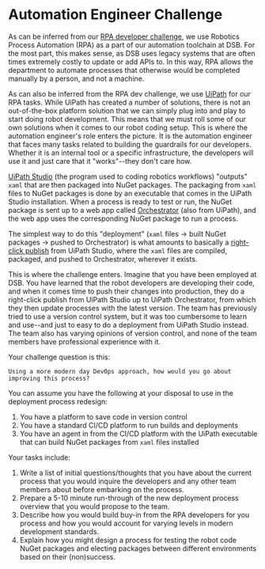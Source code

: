 # Automation Engineer Challenge

As can be inferred from our [RPA developer
challenge](../rpa-developer/ChallengeInstructions.md), we use Robotics Process
Automation (RPA) as a part of our automation toolchain at DSB. For the most
part, this makes sense, as DSB uses legacy systems that are often times
extremely costly to update or add APIs to. In this way, RPA allows the
department to automate processes that otherwise would be completed manually by a
person, and not a machine.

As can also be inferred from the RPA dev challenge, we use
[UiPath](https://www.uipath.com/) for our RPA tasks. While UiPath has created a
number of solutions, there is not an out-of-the-box platform solution that we
can simply plug into and play to start doing robot development. This means that
we must roll some of our own solutions when it comes to our robot coding setup.
This is where the automation engineer's role enters the picture. It is the
automation engineer that faces many tasks related to building the guardrails for
our developers. Whether it is an internal tool or a specific infrastructure, the
developers will use it and just care that it "works"--they don't care how.

[UiPath Studio](https://docs.uipath.com/studio) (the program used to coding
robotics workflows) "outputs" `xaml` that are then packaged into NuGet packages.
The packaging from `xaml` files to NuGet packages is done by an executable that
comes in the UiPath Studio installation. When a process is ready to test or run,
the NuGet package is sent up to a web app called
[Orchestrator](https://docs.uipath.com/orchestrator) (also from UiPath), and the
web app uses the corresponding NuGet package to run a process.

The simplest way to do this "deployment" (`xaml` files -> built NuGet packages
-> pushed to Orchestrator) is what amounts to basically a [right-click
publish](https://damianbrady.com.au/2018/02/01/friends-dont-let-friends-right-click-publish/)
from UiPath Studio, where the `xaml` files are compiled, packaged, and pushed to
Orchestrator, wherever it exists.

This is where the challenge enters. Imagine that you have been employed at DSB.
You have learned that the robot developers are developing their code, and when
it comes time to push their changes into production, they do a right-click
publish from UiPath Studio up to UiPath Orchestrator, from which they then
update processes with the latest version. The team has previously tried to use a
version control system, but it was too cumbersome to learn and use--and just to
easy to do a deployment from UiPath Studio instead. The team also has varying
opinions of version control, and none of the team members have professional
experience with it.

Your challenge question is this:

```
Using a more modern day DevOps approach, how would you go about improving this process?
```

You can assume you have the following at your disposal to use in the deployment
process redesign:

1. You have a platform to save code in version control
2. You have a standard CI/CD platform to run builds and deployments
3. You have an agent in from the CI/CD platform with the UiPath executable that
   can build NuGet packages from `xaml` files installed

Your tasks include:

1. Write a list of initial questions/thoughts that you have about the current
   process that you would inquire the developers and any other team members
   about before embarking on the process.
2. Prepare a 5-10 minute run-through of the new deployment process overview that
   you would propose to the team.
3. Describe how you would build buy-in from the RPA developers for you process
   and how you would account for varying levels in modern development standards.
4. Explain how you might design a process for testing the robot code NuGet
   packages and electing packages between different environments based on their
   (non)success.
